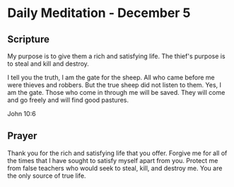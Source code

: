 # Daily Meditation - December 5

## Scripture

My purpose is to give them a rich and satisfying life. The thief's purpose is to steal and kill and
destroy. 

I tell you the truth, I am the gate for the sheep. All who came before me were thieves and
robbers. But the true sheep did not listen to them. Yes, I am the gate. Those who come in through
me will be saved. They will come and go freely and will find good pastures. 


John 10:6


## Prayer

Thank you for the rich and satisfying life that you offer.  Forgive me for all of the times that 
I have sought to satisfy myself apart from you.  Protect me from false teachers who would seek to
steal, kill, and destroy me.  You are the only source of true life. 

